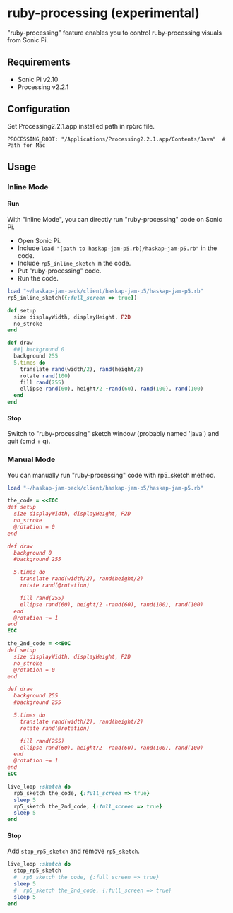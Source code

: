 # ruby-processing (experimental)

"ruby-processing" feature enables you to control ruby-processing visuals from Sonic Pi.

## Requirements

* Sonic Pi v2.10
* Processing v2.2.1

## Configuration
Set Processing2.2.1.app installed path in rp5rc file.
```
PROCESSING_ROOT: "/Applications/Processing2.2.1.app/Contents/Java"  # Path for Mac
```

## Usage
### Inline Mode
#### Run
With "Inline Mode", you can directly run "ruby-processing" code on Sonic Pi.

* Open Sonic Pi.
* Include `load "[path to haskap-jam-p5.rb]/haskap-jam-p5.rb"` in the code.
* Include `rp5_inline_sketch` in the code.
* Put "ruby-processing" code.
* Run the code.

```ruby
load "~/haskap-jam-pack/client/haskap-jam-p5/haskap-jam-p5.rb"
rp5_inline_sketch({:full_screen => true})

def setup
  size displayWidth, displayHeight, P2D
  no_stroke
end

def draw
  ##| background 0
  background 255
  5.times do
    translate rand(width/2), rand(height/2)
    rotate rand(100)
    fill rand(255)
    ellipse rand(60), height/2 -rand(60), rand(100), rand(100)
  end
end
```

#### Stop
Switch to "ruby-processing" sketch window (probably named 'java') and quit (cmd + q).

### Manual Mode
You can manually run "ruby-processing" code with rp5_sketch method.

```ruby
load "~/haskap-jam-pack/client/haskap-jam-p5/haskap-jam-p5.rb"

the_code = <<EOC
def setup
  size displayWidth, displayHeight, P2D
  no_stroke
  @rotation = 0
end

def draw
  background 0
  #background 255

  5.times do
    translate rand(width/2), rand(height/2)
    rotate rand(@rotation)

    fill rand(255)
    ellipse rand(60), height/2 -rand(60), rand(100), rand(100)
  end
  @rotation += 1
end
EOC

the_2nd_code = <<EOC
def setup
  size displayWidth, displayHeight, P2D
  no_stroke
  @rotation = 0
end

def draw
  background 255
  #background 255

  5.times do
    translate rand(width/2), rand(height/2)
    rotate rand(@rotation)

    fill rand(255)
    ellipse rand(60), height/2 -rand(60), rand(100), rand(100)
  end
  @rotation += 1
end
EOC

live_loop :sketch do
  rp5_sketch the_code, {:full_screen => true}
  sleep 5
  rp5_sketch the_2nd_code, {:full_screen => true}
  sleep 5
end
```

#### Stop
Add `stop_rp5_sketch` and remove `rp5_sketch`.

```ruby
live_loop :sketch do
  stop_rp5_sketch
  #  rp5_sketch the_code, {:full_screen => true}
  sleep 5
  #  rp5_sketch the_2nd_code, {:full_screen => true}
  sleep 5
end


```
